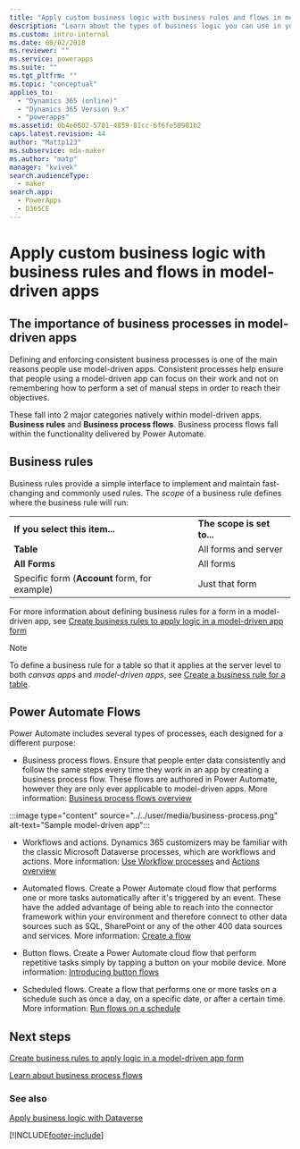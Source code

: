 ```yaml
---
title: "Apply custom business logic with business rules and flows in model-driven apps | MicrosoftDocs"
description: "Learn about the types of business logic you can use in your app"
ms.custom: intro-internal
ms.date: 08/02/2018
ms.reviewer: ""
ms.service: powerapps
ms.suite: ""
ms.tgt_pltfrm: ""
ms.topic: "conceptual"
applies_to: 
  - "Dynamics 365 (online)"
  - "Dynamics 365 Version 9.x"
  - "powerapps"
ms.assetid: 0b4e6602-5701-4859-81cc-6f6fe50901b2
caps.latest.revision: 44
author: "Mattp123"
ms.subservice: mda-maker
ms.author: "matp"
manager: "kvivek"
search.audienceType: 
  - maker
search.app: 
  - PowerApps
  - D365CE
---
```

# Apply custom business logic with business rules and flows in model-driven apps

## The importance of business processes in model-driven apps

Defining and enforcing consistent business processes is one of the main reasons people use model-driven apps. Consistent processes help ensure that people using a model-driven app can focus on their work and not on remembering how to perform a set of manual steps in order to reach their objectives.

These fall into 2 major categories natively within model-driven apps.  **Business rules** and **Business process flows**.  Business process flows fall within the functionality delivered by Power Automate.

## Business rules

Business rules provide a simple interface to implement and maintain fast-changing and commonly used rules. The *scope* of a business rule defines where the business rule will run:

|||  
|-|-|  
|**If you select this item...**|**The scope is set to...**|  
|**Table**|All forms and server|  
|**All Forms**|All forms|  
|Specific form (**Account** form, for example)|Just that form|

For more information about defining business rules for a form in a model-driven app, see [Create business rules to apply logic in a model-driven app form](create-business-rules-recommendations-apply-logic-form.md)

> [!NOTE]
> To define a business rule for a table so that it applies at the server level to both *canvas apps* and *model-driven apps*, see [Create a business rule for a table](../data-platform/data-platform-create-business-rule.md).

## Power Automate Flows  
  
Power Automate includes several types of processes, each designed for a different purpose:  

-   Business process flows.  Ensure that people enter data consistently and follow the same steps every time they work in an app by creating a business process flow. These flows are authored in Power Automate, however they are only ever applicable to model-driven apps.  More information: [Business process flows overview](/flow/business-process-flows-overview)

:::image type="content" source="../../user/media/business-process.png" alt-text="Sample model-driven app":::

-   Workflows and actions. Dynamics 365 customizers may be familiar with the classic Microsoft Dataverse processes, which are workflows and actions. More information: [Use Workflow processes](/flow/workflow-processes) and [Actions overview](../data-platform/actions.md)

-   Automated flows. Create a Power Automate cloud flow that performs one or more tasks automatically after it's triggered by an event. These have the added advantage of being able to reach into the connector framework within your environment and therefore connect to other data sources such as SQL, SharePoint or any of the other 400 data sources and services. More information: [Create a flow](/flow/get-started-logic-flow)
    
-   Button flows. Create a Power Automate cloud flow that perform repetitive tasks simply by tapping a button on your mobile device. More information: [Introducing button flows](/flow/introduction-to-button-flows)
  
-   Scheduled flows. Create a flow that performs one or more tasks on a schedule such as once a day, on a specific date, or after a certain time. More information: [Run flows on a schedule](/flow/run-scheduled-tasks)
  
## Next steps

[Create business rules to apply logic in a model-driven app form](create-business-rules-recommendations-apply-logic-form.md)

[Learn about business process flows](/flow/business-process-flows-overview)

### See also

[Apply business logic with Dataverse](../data-platform/processes.md)

[!INCLUDE[footer-include](../../includes/footer-banner.md)]